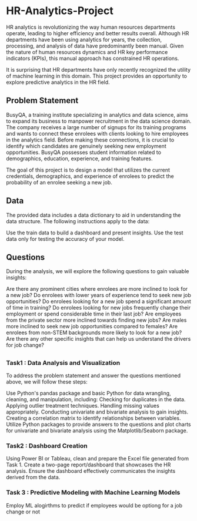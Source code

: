 # HR-Analytics-Project
HR analytics is revolutionizing the way human resources departments operate, leading to higher efficiency and better results overall. Although HR departments have been using analytics for years, the collection, processing, and analysis of data have predominantly been manual. Given the nature of human resources dynamics and HR key performance indicators (KPIs), this manual approach has constrained HR operations.

It is surprising that HR departments have only recently recognized the utility of machine learning in this domain. This project provides an opportunity to explore predictive analytics in the HR field.

## Problem Statement
BusyQA, a training institute specializing in analytics and data science, aims to expand its business to manpower recruitment in the data science domain. The company receives a large number of signups for its training programs and wants to connect these enrolees with clients looking to hire employees in the analytics field. Before making these connections, it is crucial to identify which candidates are genuinely seeking new employment opportunities. BusyQA possesses student information related to demographics, education, experience, and training features.

The goal of this project is to design a model that utilizes the current credentials, demographics, and experience of enrolees to predict the probability of an enrolee seeking a new job.

## Data
The provided data includes a data dictionary to aid in understanding the data structure. The following instructions apply to the data:

Use the train data to build a dashboard and present insights.
Use the test data only for testing the accuracy of your model.

## Questions

During the analysis, we will explore the following questions to gain valuable insights:

Are there any prominent cities where enrolees are more inclined to look for a new job?
Do enrolees with lower years of experience tend to seek new job opportunities?
Do enrolees looking for a new job spend a significant amount of time in training?
Do enrolees looking for new jobs frequently change their employment or spend considerable time in their last job?
Are employees from the private sector more inclined towards finding new jobs?
Are males more inclined to seek new job opportunities compared to females?
Are enrolees from non-STEM backgrounds more likely to look for a new job?
Are there any other specific insights that can help us understand the drivers for job change?

##
### Task1 : Data Analysis and Visualization
To address the problem statement and answer the questions mentioned above, we will follow these steps:


Use Python's pandas package and basic Python for data wrangling, cleaning, and manipulation, including:
Checking for duplicates in the data.
Applying outlier treatment techniques.
Handling missing values appropriately.
Conducting univariate and bivariate analysis to gain insights.
Creating a correlation matrix to identify relationships between variables.
Utilize Python packages to provide answers to the questions and plot charts for univariate and bivariate analysis using the Matplotlib/Seaborn package.

### Task2 : Dashboard Creation
Using Power BI or Tableau, clean and prepare the Excel file generated from Task 1. Create a two-page report/dashboard that showcases the HR analysis. Ensure the dashboard effectively communicates the insights derived from the data.

### Task 3 : Predictive Modeling with Machine Learning Models
Employ ML alogirthms to predict if employees would be optiong for a job change or not
